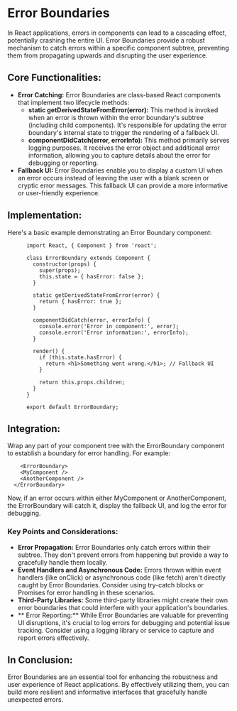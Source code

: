 # Error Boundaries
In React applications, errors in components can lead to a cascading effect, potentially crashing the entire UI. Error Boundaries provide a robust mechanism to catch errors within a specific component subtree, preventing them from propagating upwards and disrupting the user experience.
## Core Functionalities:

- **Error Catching:** Error Boundaries are class-based React components that implement two lifecycle methods:
   - **static getDerivedStateFromError(error):** This method is invoked when an error is thrown within the error boundary's subtree (including child components). It's responsible for updating the error boundary's internal state to trigger the rendering of a fallback UI.
   - **componentDidCatch(error, errorInfo):** This method primarily serves logging purposes. It receives the error object and additional error information, allowing you to capture details about the error for debugging or reporting.
- **Fallback UI:** Error Boundaries enable you to display a custom UI when an error occurs instead of leaving the user with a blank screen or cryptic error messages. This fallback UI can provide a more informative or user-friendly experience.

## Implementation:
Here's a basic example demonstrating an Error Boundary component:

          
          import React, { Component } from 'react';
          
          class ErrorBoundary extends Component {
            constructor(props) {
              super(props);
              this.state = { hasError: false };
            }
          
            static getDerivedStateFromError(error) {
              return { hasError: true };
            }
          
            componentDidCatch(error, errorInfo) {
              console.error('Error in component:', error);
              console.error('Error information:', errorInfo);
            }
          
            render() {
              if (this.state.hasError) {
                return <h1>Something went wrong.</h1>; // Fallback UI
              }
          
              return this.props.children;
            }
          }
          
          export default ErrorBoundary;



  ## Integration:
  Wrap any part of your component tree with the ErrorBoundary component to establish a boundary for error handling. For example:
      
        <ErrorBoundary>
        <MyComponent />
        <AnotherComponent />
      </ErrorBoundary>


  Now, if an error occurs within either MyComponent or AnotherComponent, the ErrorBoundary will catch it, display the fallback UI, and log the error for debugging.

### Key Points and Considerations:

- **Error Propagation:** Error Boundaries only catch errors within their subtree. They don't prevent errors from happening but provide a way to gracefully handle them locally.
- **Event Handlers and Asynchronous Code:** Errors thrown within event handlers (like onClick) or asynchronous code (like fetch) aren't directly caught by Error Boundaries. Consider using try-catch blocks or Promises for error handling in these scenarios.
- **Third-Party Libraries:** Some third-party libraries might create their own error boundaries that could interfere with your application's boundaries.
- ** Error Reporting:** While Error Boundaries are valuable for preventing UI disruptions, it's crucial to log errors for debugging and potential issue tracking. Consider using a logging library or service to capture and report errors effectively.
## In Conclusion:

Error Boundaries are an essential tool for enhancing the robustness and user experience of React applications. By effectively utilizing them, you can build more resilient and informative interfaces that gracefully handle unexpected errors.

